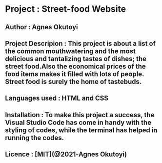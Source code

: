 # Project : Street-food Website

## Author : Agnes Okutoyi

## Project Descripion : This project is about a list of the common mouthwatering and the most delicious and tantalizing tastes of dishes; the street food.Also the economical prices of the food items makes it filled with lots of people. Street food is surely the home of tastebuds.

## Languages used : HTML and CSS

## Installation : To make this project a success, the Visual Studio Code has come in handy with the styling of codes, while the terminal has helped in running the codes.

## Licence : [MIT](@2021-Agnes Okutoyi)
